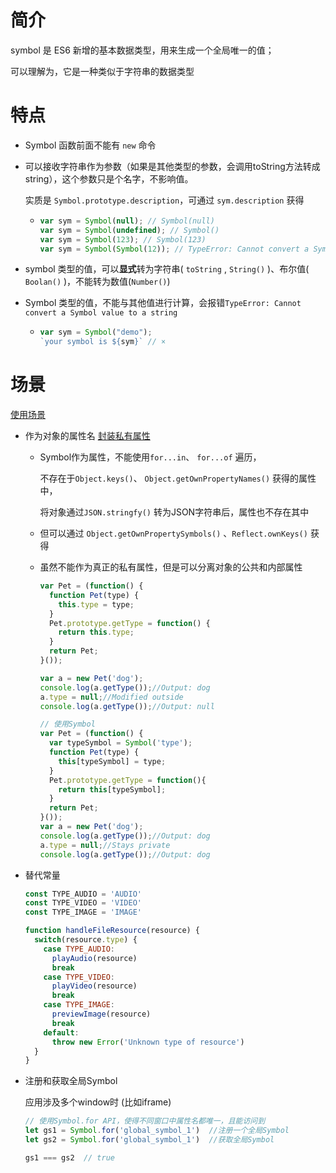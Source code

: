 # 简介

symbol 是 ES6 新增的基本数据类型，用来生成一个全局唯一的值；

可以理解为，它是一种类似于字符串的数据类型



# 特点

- Symbol 函数前面不能有 ```new``` 命令

- 可以接收字符串作为参数（如果是其他类型的参数，会调用toString方法转成string），这个参数只是个名字，不影响值。

  实质是 ```Symbol.prototype.description```，可通过 ```sym.description``` 获得

  - ```javascript
    var sym = Symbol(null); // Symbol(null)
    var sym = Symbol(undefined); // Symbol()
    var sym = Symbol(123); // Symbol(123)
    var sym = Symbol(Symbol(12)); // TypeError: Cannot convert a Symbol value to a string，因为不能隐式转换咯
    ```

- symbol 类型的值，可以**显式**转为字符串( ```toString``` , ```String()``` )、布尔值( ```Boolan()``` )，不能转为数值(```Number()```)

- Symbol 类型的值，不能与其他值进行计算，会报错```TypeError: Cannot convert a Symbol value to a string```

  - ```javascript
    var sym = Symbol("demo");
    `your symbol is ${sym}` // ×
    ```

    

# 场景

[使用场景](https://www.jianshu.com/p/f40a77bbd74e)

- 作为对象的属性名 [封装私有属性](https://juejin.im/post/5c7e14fff265da2dd77403af#comment)

  - Symbol作为属性，不能使用```for...in```、 ```for...of``` 遍历，

    不存在于```Object.keys()```、 ```Object.getOwnPropertyNames()``` 获得的属性中，

    将对象通过```JSON.stringfy()``` 转为JSON字符串后，属性也不存在其中

  - 但可以通过 ```Object.getOwnPropertySymbols()``` 、```Reflect.ownKeys()``` 获得

  - 虽然不能作为真正的私有属性，但是可以分离对象的公共和内部属性

    ```javascript
    var Pet = (function() {
      function Pet(type) {
        this.type = type;
      }
      Pet.prototype.getType = function() {
        return this.type;
      }
      return Pet;
    }());
    
    var a = new Pet('dog');
    console.log(a.getType());//Output: dog
    a.type = null;//Modified outside
    console.log(a.getType());//Output: null
    
    // 使用Symbol
    var Pet = (function() {
      var typeSymbol = Symbol('type');
      function Pet(type) {
        this[typeSymbol] = type;
      }
      Pet.prototype.getType = function(){
        return this[typeSymbol];
      }
      return Pet;
    }());
    var a = new Pet('dog');
    console.log(a.getType());//Output: dog
    a.type = null;//Stays private
    console.log(a.getType());//Output: dog
    ```

    

- 替代常量

  ```javascript
  const TYPE_AUDIO = 'AUDIO'
  const TYPE_VIDEO = 'VIDEO'
  const TYPE_IMAGE = 'IMAGE'
  
  function handleFileResource(resource) {
    switch(resource.type) {
      case TYPE_AUDIO:
        playAudio(resource)
        break
      case TYPE_VIDEO:
        playVideo(resource)
        break
      case TYPE_IMAGE:
        previewImage(resource)
        break
      default:
        throw new Error('Unknown type of resource')
    }
  }
  ```



- 注册和获取全局Symbol

  应用涉及多个window时 (比如iframe)

  ```javascript
  // 使用Symbol.for API，使得不同窗口中属性名都唯一，且能访问到
  let gs1 = Symbol.for('global_symbol_1')  //注册一个全局Symbol
  let gs2 = Symbol.for('global_symbol_1')  //获取全局Symbol
  
  gs1 === gs2  // true
  ```

  